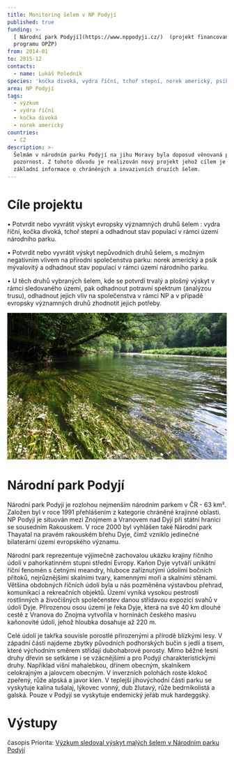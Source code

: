 ```yaml
---
title: Monitoring šelem v NP Podyjí
published: true
funding: >-
  [ Národní park Podyjí](https://www.nppodyji.cz/)  (projekt financovaný z
  programu OPŽP)
from: 2014-01
to: 2015-12
contacts:
  - name: Lukáš Poledník
species: 'kočka divoká, vydra říční, tchoř stepní, norek americký, psík mývalovitý'
area: NP Podyjí
tags:
  - výzkum
  - vydra říční
  - kočka divoká
  - norek americký
countries:
  - CZ
description: >-
  Šelmám v národním parku Podyjí na jihu Moravy byla doposud věnovaná pouze malá
  pozornost. Z tohoto důvodu je realizován nový projekt jehož cílem je zjistit
  základní informace o chráněných a invazivních druzích šelem.
---
```

# Cíle projektu

• Potvrdit nebo vyvrátit výskyt evropsky významných druhů šelem : vydra říční, kočka divoká, tchoř stepní a odhadnout stav populací v rámci území národního parku. 

• Potvrdit nebo vyvrátit výskyt nepůvodních druhů šelem, s možným negativním vlivem na přírodní společenstva parku: norek americký a psík mývalovitý a odhadnout stav populací v rámci území národního parku. 

• U těch druhů vybraných šelem, kde se potvrdí trvalý a plošný výskyt v rámci sledovaného území, pak odhadnout potravní spektrum (analýzou trusu), odhadnout jejich vliv na společenstva v rámci NP a v případě evropsky významných druhů zhodnotit jejich potřeby.

![Kvetoucí řeka Dyji v kaňonu NP Podyjí](/media/a_img_1382.jpg "Řeka Dyje v NP Podyjí")

# Národní park Podyjí

Národní park Podyjí je rozlohou nejmenším národním parkem v ČR - 63 km². Založen byl v roce 1991 přehlášením z kategorie chráněné krajinné oblasti. NP Podyjí je situován mezi Znojmem a Vranovem nad Dyjí při státní hranici se sousedním Rakouskem. V roce 2000 byl vyhlášen také Národní park Thayatal na pravém rakouském břehu Dyje, čímž vzniklo jedinečné bilaterární území evropského významu. 

Národní park reprezentuje výjimečně zachovalou ukázku krajiny říčního údolí v pahorkatinném stupni střední Evropy. Kaňon Dyje vytváří unikátní říční fenomén s četnými meandry, hluboce zaříznutými údolími bočních přítoků, nejrůznějšími skalními tvary, kamennými moři a skalními stěnami. Většina obdobných říčních údolí byla u nás pozměněna výstavbou přehrad, komunikací a rekreačních objektů. Území vyniká vysokou pestrostí rostlinných a živočišných společenstev danou střídavou expozicí svahů v údolí Dyje. Přirozenou osou území je řeka Dyje, která na své 40 km dlouhé cestě z Vranova do Znojma vytvořila v horninách českého masivu kaňonovité údolí, jehož hloubka dosahuje až 220 m.

Celé údolí je takřka souvisle porostlé přirozenými a přírodě blízkými lesy. V západní části najdeme zbytky původních podhorských bučin s jedlí a tisem, které východním směrem střídají dubohabrové porosty. Mimo běžné lesní druhy dřevin se setkáme i se vzácnějšími a pro Podyjí charakteristickými druhy. Například višní mahalebkou, dřínem obecným, skalníkem celokrajným a jalovcem obecným. V inverzních polohách roste klokoč zpeřený, růže alpská a javor klen. V teplejší jihovýchodní části parku se vyskytuje kalina tušalaj, lýkovec vonný, dub žlutavý, růže bedrníkolistá a galská. Pouze v Podyjí se vyskytuje endemický jeřáb muk hardeggský. 

# Výstupy

časopis Priorita: [Výzkum sledoval výskyt malých šelem v Národním parku Podyjí](/media/Priorita_2_2018_Podyji.pdf)
